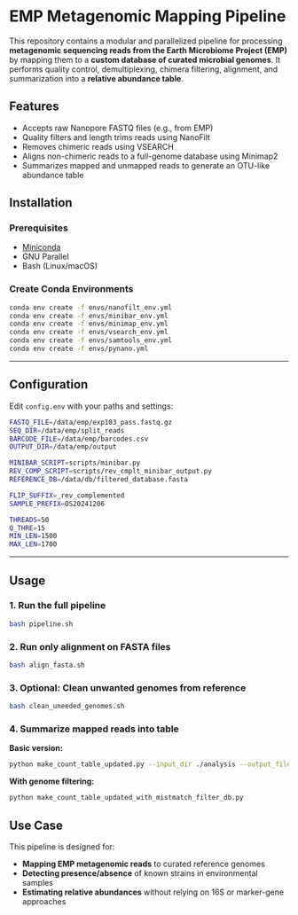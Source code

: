 # EMP Metagenomic Mapping Pipeline

This repository contains a modular and parallelized pipeline for processing **metagenomic sequencing reads from the Earth Microbiome Project (EMP)** by mapping them to a **custom database of curated microbial genomes**. It performs quality control, demultiplexing, chimera filtering, alignment, and summarization into a **relative abundance table**.


## Features

- Accepts raw Nanopore FASTQ files (e.g., from EMP)  
- Quality filters and length trims reads using NanoFilt  
- Removes chimeric reads using VSEARCH  
- Aligns non-chimeric reads to a full-genome database using Minimap2  
- Summarizes mapped and unmapped reads to generate an OTU-like abundance table  

## Installation

### Prerequisites

- [Miniconda](https://docs.conda.io/en/latest/)  
- GNU Parallel  
- Bash (Linux/macOS)

### Create Conda Environments

```bash
conda env create -f envs/nanofilt_env.yml
conda env create -f envs/minibar_env.yml
conda env create -f envs/minimap_env.yml
conda env create -f envs/vsearch_env.yml
conda env create -f envs/samtools_env.yml
conda env create -f envs/pynano.yml
```

---

## Configuration

Edit `config.env` with your paths and settings:

```bash
FASTQ_FILE=/data/emp/exp103_pass.fastq.gz
SEQ_DIR=/data/emp/split_reads
BARCODE_FILE=/data/emp/barcodes.csv
OUTPUT_DIR=/data/emp/output

MINIBAR_SCRIPT=scripts/minibar.py
REV_COMP_SCRIPT=scripts/rev_cmplt_minibar_output.py
REFERENCE_DB=/data/db/filtered_database.fasta

FLIP_SUFFIX=_rev_complemented
SAMPLE_PREFIX=OS20241206

THREADS=50
Q_THRE=15
MIN_LEN=1500
MAX_LEN=1700
```

---

## Usage

### 1. Run the full pipeline

```bash
bash pipeline.sh
```

### 2. Run only alignment on FASTA files

```bash
bash align_fasta.sh
```

### 3. Optional: Clean unwanted genomes from reference

```bash
bash clean_uneeded_genomes.sh
```

### 4. Summarize mapped reads into table

**Basic version:**

```bash
python make_count_table_updated.py --input_dir ./analysis --output_file otu_count_table.csv
```

**With genome filtering:**

```bash
python make_count_table_updated_with_mistmatch_filter_db.py
```


## Use Case

This pipeline is designed for:
- **Mapping EMP metagenomic reads** to curated reference genomes
- **Detecting presence/absence** of known strains in environmental samples
- **Estimating relative abundances** without relying on 16S or marker-gene approaches




